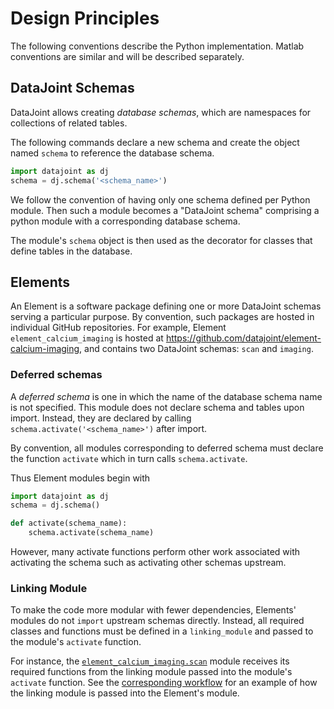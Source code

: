 # Design Principles

The following conventions describe the Python implementation. Matlab conventions are similar and will be described separately.

## DataJoint Schemas
DataJoint allows creating *database schemas*, which are namespaces for collections of related tables. 

The following commands declare a new schema and create the object named `schema` to reference the database schema.
```python
import datajoint as dj
schema = dj.schema('<schema_name>')
```

We follow the convention of having only one schema defined per Python module. 
Then such a module becomes a "DataJoint schema" comprising a python module  with a corresponding database schema. 

The module's `schema` object is then used as the decorator for classes that define tables in the database. 

## Elements
An Element is a software package defining one or more DataJoint schemas serving a particular purpose. 
By convention, such packages are hosted in individual GitHub repositories.
For example, Element `element_calcium_imaging` is hosted at https://github.com/datajoint/element-calcium-imaging, 
and contains two DataJoint schemas: `scan` and `imaging`.
 

### Deferred schemas
A *deferred schema* is one in which the name of the database schema name is not specified. 
This module does not declare schema and tables upon import. 
Instead, they are declared by calling `schema.activate('<schema_name>')` after import. 

By convention, all modules corresponding to deferred schema must declare the function `activate` which in turn calls `schema.activate`. 

Thus Element modules begin with 

```python
import datajoint as dj
schema = dj.schema()

def activate(schema_name):
	schema.activate(schema_name)
```

However, many activate functions perform other work associated with activating the schema such as activating other schemas upstream.

### Linking Module

To make the code more modular with fewer dependencies, Elements' modules do not `import` upstream schemas directly. 
Instead, all required classes and functions  must be defined in a `linking_module` and passed to the module's `activate` function.

For instance, the [`element_calcium_imaging.scan`](https://github.com/datajoint/element-calcium-imaging/blob/main/element_calcium_imaging/scan.py) module receives 
its required functions from the linking module passed into the module's `activate` function. 
See the [corresponding workflow](https://github.com/datajoint/workflow-calcium-imaging/blob/main/workflow_calcium_imaging/pipeline.py) for an example of how the linking module is passed into the Element's module.

